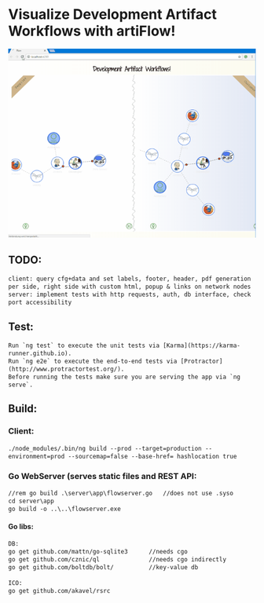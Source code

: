 # Visualize Development Artifact Workflows with artiFlow!

![flow](https://raw.githubusercontent.com/privet56/artiFlow/master/flow.gif)

## TODO:
    client: query cfg+data and set labels, footer, header, pdf generation per side, right side with custom html, popup & links on network nodes
    server: implement tests with http requests, auth, db interface, check port accessibility    

## Test:
    Run `ng test` to execute the unit tests via [Karma](https://karma-runner.github.io).
    Run `ng e2e` to execute the end-to-end tests via [Protractor](http://www.protractortest.org/).
    Before running the tests make sure you are serving the app via `ng serve`.

## Build:
### Client:
    ./node_modules/.bin/ng build --prod --target=production --environment=prod --sourcemap=false --base-href= hashlocation true

### Go WebServer (serves static files and REST API:
    //rem go build .\server\app\flowserver.go   //does not use .syso
    cd server\app
    go build -o ..\..\flowserver.exe

#### Go libs:
    DB:
    go get github.com/mattn/go-sqlite3      //needs cgo
    go get github.com/cznic/ql              //needs cgo indirectly
    go get github.com/boltdb/bolt/          //key-value db

    ICO:
    go get github.com/akavel/rsrc
